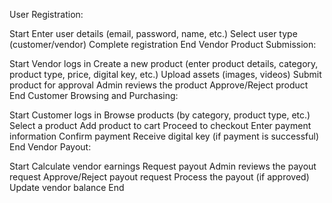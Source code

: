 User Registration:

Start
Enter user details (email, password, name, etc.)
Select user type (customer/vendor)
Complete registration
End
Vendor Product Submission:

Start
Vendor logs in
Create a new product (enter product details, category, product type, price, digital key, etc.)
Upload assets (images, videos)
Submit product for approval
Admin reviews the product
Approve/Reject product
End
Customer Browsing and Purchasing:

Start
Customer logs in
Browse products (by category, product type, etc.)
Select a product
Add product to cart
Proceed to checkout
Enter payment information
Confirm payment
Receive digital key (if payment is successful)
End
Vendor Payout:

Start
Calculate vendor earnings
Request payout
Admin reviews the payout request
Approve/Reject payout request
Process the payout (if approved)
Update vendor balance
End
